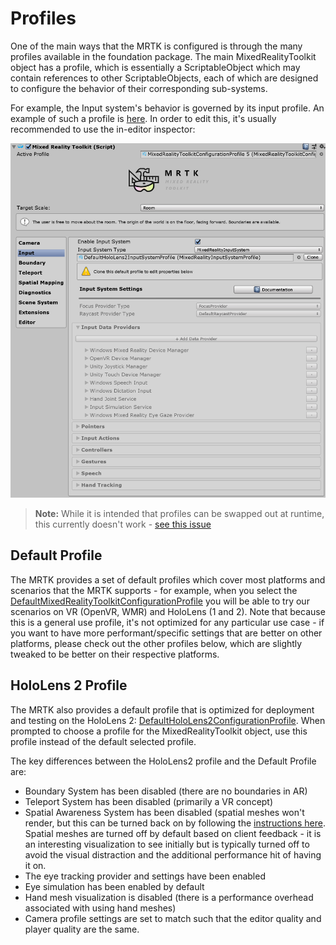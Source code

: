 # Profiles

One of the main ways that the MRTK is configured is through the many profiles available
in the foundation package. The main MixedRealityToolkit object has a profile, which is
essentially a ScriptableObject which may contain references to other ScriptableObjects,
each of which are designed to configure the behavior of their corresponding sub-systems.

For example, the Input system's behavior is governed by its input profile. An example
of such a profile is [here](https://github.com/microsoft/MixedRealityToolkit-Unity/blob/mrtk_development/Assets/MixedRealityToolkit.SDK/Profiles/DefaultMixedRealityInputSystemProfile.asset). In order to edit this, it's usually recommended
to use the in-editor inspector:

![MRTK](../Images/Profiles/input_profile.png)

> **Note:** While it is intended that profiles can be swapped out at runtime, this currently
> doesn't work - [see this issue](https://github.com/microsoft/MixedRealityToolkit-Unity/issues/4289)

## Default Profile

The MRTK provides a set of default profiles which cover most platforms and scenarios that
the MRTK supports - for example, when you select the [DefaultMixedRealityToolkitConfigurationProfile](https://github.com/microsoft/MixedRealityToolkit-Unity/blob/mrtk_development/Assets/MixedRealityToolkit.SDK/Profiles/DefaultMixedRealityToolkitConfigurationProfile.asset)
you will be able to try our scenarios on VR (OpenVR, WMR) and HoloLens (1 and 2). Note that because
this is a general use profile, it's not optimized for any particular use case - if you want to have
more performant/specific settings that are better on other platforms, please check out the other
profiles below, which are slightly tweaked to be better on their respective platforms.

## HoloLens 2 Profile

The MRTK also provides a default profile that is optimized for deployment and testing on
the HoloLens 2: [DefaultHoloLens2ConfigurationProfile](https://github.com/microsoft/MixedRealityToolkit-Unity/blob/mrtk_development/Assets/MixedRealityToolkit.SDK/Profiles/HoloLens2/DefaultHoloLens2ConfigurationProfile.asset).
When prompted to choose a profile for the MixedRealityToolkit object, use this profile instead
of the default selected profile.

The key differences between the HoloLens2 profile and the Default Profile are:

- Boundary System has been disabled (there are no boundaries in AR)
- Teleport System has been disabled (primarily a VR concept)
- Spatial Awareness System has been disabled (spatial meshes won't render, but this can be turned back
  on by following the [instructions here](../SpatialAwareness/SpatialAwarenessGettingStarted.md). Spatial
  meshes are turned off by default based on client feedback - it is an interesting visualization to see
  initially but is typically turned off to avoid the visual distraction and the additional performance hit of
  having it on.
- The eye tracking provider and settings have been enabled
- Eye simulation has been enabled by default
- Hand mesh visualization is disabled (there is a performance overhead associated with using hand meshes)
- Camera profile settings are set to match such that the editor quality and player quality are the same.
